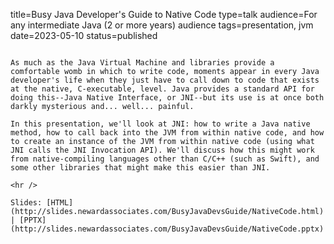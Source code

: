 title=Busy Java Developer's Guide to Native Code
type=talk
audience=For any intermediate Java (2 or more years) audience
tags=presentation, jvm
date=2023-05-10
status=published
~~~~~~

As much as the Java Virtual Machine and libraries provide a comfortable womb in which to write code, moments appear in every Java developer's life when they just have to call down to code that exists at the native, C-executable, level. Java provides a standard API for doing this--Java Native Interface, or JNI--but its use is at once both darkly mysterious and... well... painful.

In this presentation, we'll look at JNI: how to write a Java native method, how to call back into the JVM from within native code, and how to create an instance of the JVM from within native code (using what JNI calls the JNI Invocation API). We'll discuss how this might work from native-compiling languages other than C/C++ (such as Swift), and some other libraries that might make this easier than JNI.
    
<hr />

Slides: [HTML](http://slides.newardassociates.com/BusyJavaDevsGuide/NativeCode.html) | [PPTX](http://slides.newardassociates.com/BusyJavaDevsGuide/NativeCode.pptx)
